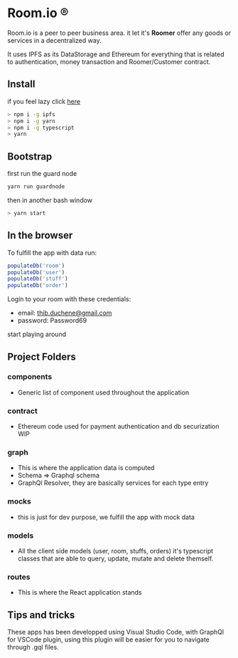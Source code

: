 # Room.io ® 

Room.io is a peer to peer business area. it let it's **Roomer** offer any goods or services in a decentralized way.

It uses IPFS as its DataStorage and Ethereum for everything that is related to authentication, money transaction and Roomer/Customer contract.


## Install
if you feel lazy click [here](https://ipfs.io/ipfs/QmesBcLbxcFZW12gRx6vtNe7WCnpLkPu7XokdRxuzquXHT)
```bash
> npm i -g ipfs
> npm i -g yarn
> npm i -g typescript
> yarn
```

## Bootstrap
first run the guard node
```bash
yarn run guardnode
```
then in another bash window
```bash
> yarn start
```

## In the browser
To fulfill the app with data run:

```JavaScript
populateDb('room')
populateDb('user')
populateDb('stuff')
populateDb('order')
```

Login to your room with these credentials:
- email: thib.duchene@gmail.com
- password: Password69

start playing around


## Project Folders
### components
- Generic list of component used throughout the application

### contract
- Ethereum code used for payment authentication and db securization WIP

### graph
- This is where the application data is computed
- Schema => Graphql schema
- GraphQl Resolver, they are basically services for each type entry

### mocks
- this is just for dev purpose, we fulfill the app with mock data

### models
- All the client side models (user, room, stuffs, orders) it's typescript classes that are able to query, update, mutate and delete themself.

### routes
- This is where the React application stands


## Tips and tricks
These apps has been developped using Visual Studio Code, with GraphQl for VSCode plugin, using this plugin will be easier for you to navigate through .gql files.